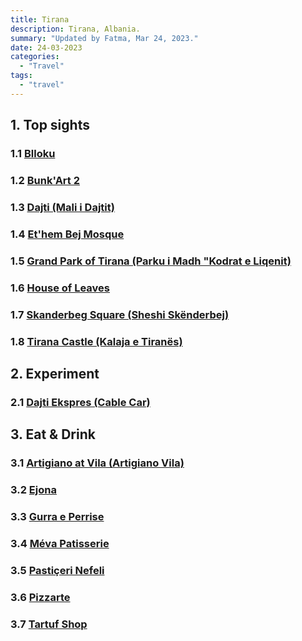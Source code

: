 ```yaml
---
title: Tirana
description: Tirana, Albania.
summary: "Updated by Fatma, Mar 24, 2023."
date: 24-03-2023
categories:
  - "Travel"
tags:
  - "travel"
---
```


## 1. Top sights

### 1.1 [Blloku](https://goo.gl/maps/ndroGV2MWv1sTKSp9)

### 1.2 [Bunk'Art 2](https://g.page/Bunkart2?share)

### 1.3 [Dajti (Mali i Dajtit)](https://goo.gl/maps/c1bgo2fi76GaPnTP9)

### 1.4 [Et'hem Bej Mosque](https://goo.gl/maps/tn5KHsVDSXD1FGg1A)

### 1.5 [Grand Park of Tirana (Parku i Madh "Kodrat e Liqenit)](https://goo.gl/maps/5KkF1eff1Xx7XufB7)

### 1.6 [House of Leaves](https://goo.gl/maps/PEqKbVRdm7f89NPh8)

### 1.7 [Skanderbeg Square (Sheshi Skënderbej)](https://g.page/taxipayless?share)

### 1.8 [Tirana Castle (Kalaja e Tiranës)](https://goo.gl/maps/zQezDGSJw7c94ZeWA)

## 2. Experiment

### 2.1 [Dajti Ekspres (Cable Car)](https://g.page/DajtiEkspres?share)

## 3. Eat & Drink

### 3.1 [Artigiano at Vila (Artigiano Vila)](https://goo.gl/maps/Pe6VaZv9iVqpJGsy5)

### 3.2 [Ejona](https://g.page/ejonarestaurant?share)

### 3.3 [Gurra e Perrise](https://g.page/gurraperrise-malidajtit?share)

### 3.4 [Méva Patisserie](https://g.page/meva-patisserie?share)

### 3.5 [Pastiçeri Nefeli](https://goo.gl/maps/39coYdpJoQbnZFgZA)

### 3.6 [Pizzarte](https://goo.gl/maps/QvqzZBNrZuivjeTo9)

### 3.7 [Tartuf Shop](https://g.page/tartufshop?share)
